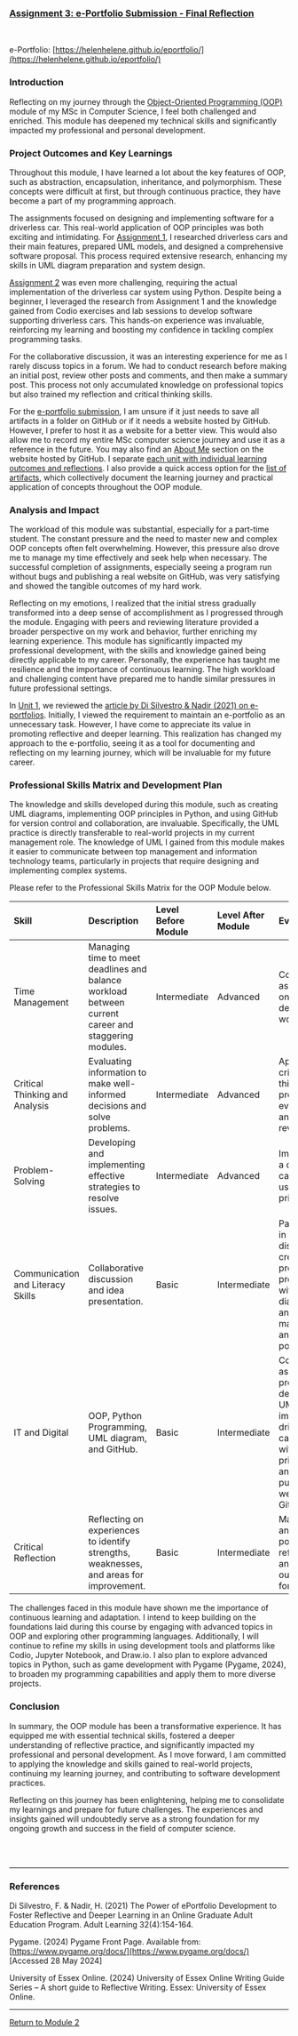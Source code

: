 
### [Assignment 3: e-Portfolio Submission - Final Reflection](https://helenhelene.github.io/eportfolio/pdf/Module02_Reflection.pdf)

<br>

e-Portfolio: [https://helenhelene.github.io/eportfolio/](https://helenhelene.github.io/eportfolio/)

### Introduction
Reflecting on my journey through the [Object-Oriented Programming (OOP)](OOP.md) module of my MSc in Computer Science, I feel both challenged and enriched. This module has deepened my technical skills and significantly impacted my professional and personal development.

### Project Outcomes and Key Learnings
Throughout this module, I have learned a lot about the key features of OOP, such as abstraction, encapsulation, inheritance, and polymorphism. These concepts were difficult at first, but through continuous practice, they have become a part of my programming approach.

The assignments focused on designing and implementing software for a driverless car. This real-world application of OOP principles was both exciting and intimidating. For [Assignment 1](OOP_Assignment1.md), I researched driverless cars and their main features, prepared UML models, and designed a comprehensive software proposal. This process required extensive research, enhancing my skills in UML diagram preparation and system design.

[Assignment 2](OOP_Assignment2.md) was even more challenging, requiring the actual implementation of the driverless car system using Python. Despite being a beginner, I leveraged the research from Assignment 1 and the knowledge gained from Codio exercises and lab sessions to develop software supporting driverless cars. This hands-on experience was invaluable, reinforcing my learning and boosting my confidence in tackling complex programming tasks.

For the collaborative discussion, it was an interesting experience for me as I rarely discuss topics in a forum. We had to conduct research before making an initial post, review other posts and comments, and then make a summary post. This process not only accumulated knowledge on professional topics but also trained my reflection and critical thinking skills.

For the [e-portfolio submission](https://helenhelene.github.io/eportfolio/), I am unsure if it just needs to save all artifacts in a folder on GitHub or if it needs a website hosted by GitHub. However, I prefer to host it as a website for a better view. This would also allow me to record my entire MSc computer science journey and use it as a reference in the future. You may also find an [About Me](https://helenhelene.github.io/eportfolio/Professional.html) section on the website hosted by GitHub. I separate [each unit with individual learning outcomes and reflections](OOP.md). I also provide a quick access option for the [list of artifacts](OOP_ArtefactsSummary.md), which collectively document the learning journey and practical application of concepts throughout the OOP module.

### Analysis and Impact
The workload of this module was substantial, especially for a part-time student. The constant pressure and the need to master new and complex OOP concepts often felt overwhelming. However, this pressure also drove me to manage my time effectively and seek help when necessary. The successful completion of assignments, especially seeing a program run without bugs and publishing a real website on GitHub, was very satisfying and showed the tangible outcomes of my hard work.

Reflecting on my emotions, I realized that the initial stress gradually transformed into a deep sense of accomplishment as I progressed through the module. Engaging with peers and reviewing literature provided a broader perspective on my work and behavior, further enriching my learning experience. This module has significantly impacted my professional development, with the skills and knowledge gained being directly applicable to my career. Personally, the experience has taught me resilience and the importance of continuous learning. The high workload and challenging content have prepared me to handle similar pressures in future professional settings.

In [Unit 1](OOP_Unit01.md), we reviewed the [article by Di Silvestro & Nadir (2021) on e-portfolios](OOP_Unit01_Discuss.html). Initially, I viewed the requirement to maintain an e-portfolio as an unnecessary task. However, I have come to appreciate its value in promoting reflective and deeper learning. This realization has changed my approach to the e-portfolio, seeing it as a tool for documenting and reflecting on my learning journey, which will be invaluable for my future career.

### Professional Skills Matrix and Development Plan
The knowledge and skills developed during this module, such as creating UML diagrams, implementing OOP principles in Python, and using GitHub for version control and collaboration, are invaluable. Specifically, the UML practice is directly transferable to real-world projects in my current management role. The knowledge of UML I gained from this module makes it easier to communicate between top management and information technology teams, particularly in projects that require designing and implementing complex systems.

Please refer to the Professional Skills Matrix for the OOP Module below.

| **Skill** | **Description** | **Level Before Module** | **Level After Module**  | **Evidence** |
| :-------- | :-------------- | :---------------------- | :---------------------- | :----------- |
| Time Management | Managing time to meet deadlines and balance workload between current career and staggering modules. | Intermediate | Advanced | Completed assignments on time despite high workload. | 
| Critical Thinking and Analysis | Evaluating information to make well-informed decisions and solve problems. | Intermediate | Advanced | Applied critical thinking in project evaluations and literature reviews. |
| Problem-Solving | Developing and implementing effective strategies to resolve issues. | Intermediate | Advanced | Implemented a driverless car system using OOP principles. |
| Communication and Literacy Skills | Collaborative discussion and idea presentation. | Basic | Intermediate | Participated in discussions, created project proposals with UML diagrams, and maintained an e-portfolio. |
| IT and Digital | OOP, Python Programming, UML diagram, and GitHub. | Basic | Intermediate | Completed assignments, prepared detailed UML models, implemented driverless car software with OOP principles, and published a website on GitHub. |
| Critical Reflection | Reflecting on experiences to identify strengths, weaknesses, and areas for improvement. | Basic | Intermediate | Maintained an e-portfolio with reflections and learning outcomes for each unit. |

The challenges faced in this module have shown me the importance of continuous learning and adaptation. I intend to keep building on the foundations laid during this course by engaging with advanced topics in OOP and exploring other programming languages. Additionally, I will continue to refine my skills in using development tools and platforms like Codio, Jupyter Notebook, and Draw.io. I also plan to explore advanced topics in Python, such as game development with Pygame (Pygame, 2024), to broaden my programming capabilities and apply them to more diverse projects.

### Conclusion
In summary, the OOP module has been a transformative experience. It has equipped me with essential technical skills, fostered a deeper understanding of reflective practice, and significantly impacted my professional and personal development. As I move forward, I am committed to applying the knowledge and skills gained to real-world projects, continuing my learning journey, and contributing to software development practices.

Reflecting on this journey has been enlightening, helping me to consolidate my learnings and prepare for future challenges. The experiences and insights gained will undoubtedly serve as a strong foundation for my ongoing growth and success in the field of computer science.

<br><br>

---

### References
Di Silvestro, F. & Nadir, H. (2021) The Power of ePortfolio Development to Foster Reflective and Deeper Learning in an Online Graduate Adult Education Program. Adult Learning 32(4):154-164.

Pygame. (2024) Pygame Front Page. Available from: [https://www.pygame.org/docs/](https://www.pygame.org/docs/) [Accessed 28 May 2024]

University of Essex Online. (2024) University of Essex Online Writing Guide Series – A short guide to Reflective Writing. Essex: University of Essex Online.

---

[Return to Module 2](OOP.md)

